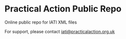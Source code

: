 # Practical Action Public Repo

Online public repo for IATI XML files

For support, please contact iati@practicalaction.org.uk